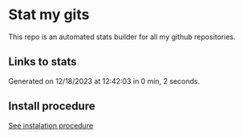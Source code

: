 # Stat my gits

This repo is an automated stats builder for all my github repositories.

## Links to stats


Generated on 12/18/2023 at 12:42:03 in 0 min, 2 seconds.

## Install procedure

[See instalation procedure](./src/install.md)
